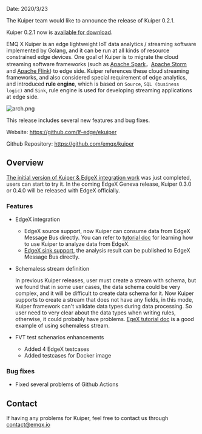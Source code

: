 Date: 2020/3/23

The Kuiper team would like to announce the release of Kuiper 0.2.1. 

Kuiper 0.2.1 now is [available for download](https://github.com/emqx/kuiper/releases/tag/0.2.1).

EMQ X Kuiper is an edge lightweight IoT data analytics / streaming software implemented by Golang, and it can be run at all kinds of resource constrained edge devices. One goal of Kuiper is to migrate the cloud streaming software frameworks (such as [Apache Spark](https://spark.apache.org/)，[Apache Storm](https://storm.apache.org/) and [Apache Flink](https://flink.apache.org/)) to edge side. Kuiper references these cloud streaming frameworks, and also considered special requirement of edge analytics, and introduced **rule engine**, which is based on `Source`, `SQL (business logic)` and `Sink`, rule engine is used for developing streaming applications at edge side.

![arch.png](https://static.emqx.net/images/af3b2914f224393bd0b8811c76ba0e16.png)

This release includes several new features and bug fixes.

Website: <https://github.com/lf-edge/ekuiper>

Github Repository: <https://github.com/emqx/kuiper>

## Overview

[The initial version of Kuiper & EdgeX integration work](https://github.com/emqx/kuiper/projects/4) was just completed, users can start to try it. In the coming EdgeX Geneva release,  Kuiper 0.3.0 or 0.4.0 will be released with EdgeX officially.

### Features

- EdgeX integration

  - EdgeX source support, now Kuiper can consume data from EdgeX Message Bus directly. You can refer to [tutorial doc](https://github.com/emqx/kuiper/blob/master/docs/en_US/edgex/edgex_rule_engine_tutorial.md) for learning how to use Kuiper to analyze data from EdgeX. 
  - [EdgeX sink support](https://github.com/emqx/kuiper/blob/edgex/docs/en_US/rules/sinks/edgex.md), the analysis result can be published to EdgeX Message Bus directly.

- Schemaless stream definition

  In previous Kuiper releases, user must create a stream with schema, but we found that in some user cases, the data schema could be very complex, and it will be difficult to create data schema for it. Now Kuiper supports to create a stream that does not have any fields, in this mode, Kuiper framework can't validate data types during data processing. So user need to very clear about the data types when writing rules, otherwise, it could probably have problems. [EgeX tutorial doc](https://github.com/emqx/kuiper/blob/master/docs/en_US/edgex/edgex_rule_engine_tutorial.md) is a good example of using schemaless stream.

- FVT test schenarios enhancements

  - Added 4 EdgeX testcases 
  - Added testcases for Docker image 

### Bug fixes

- Fixed several problems of Github Actions

## Contact

If having any problems for Kuiper, feel free to contact us through [contact@emqx.io](mailto:contact@emqx.io)
